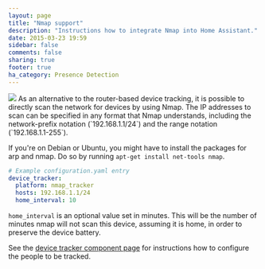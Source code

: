 ```yaml
---
layout: page
title: "Nmap support"
description: "Instructions how to integrate Nmap into Home Assistant."
date: 2015-03-23 19:59
sidebar: false
comments: false
sharing: true
footer: true
ha_category: Presence Detection
---
```


<img src='/images/supported_brands/network-workgroup.png' class='brand pull-right' />
As an alternative to the router-based device tracking, it is possible to directly scan the network
for devices by using Nmap. The IP addresses to scan can be specified in any format that Nmap understands,
including the network-prefix notation (`192.168.1.1/24`) and the range notation (`192.168.1.1-255`).

If you're on Debian or Ubuntu, you might have to install the packages for arp and nmap. Do so by
running `apt-get install net-tools nmap`.

```yaml
# Example configuration.yaml entry
device_tracker:
  platform: nmap_tracker
  hosts: 192.168.1.1/24
  home_interval: 10
```

`home_interval` is an optional value set in minutes.  This will be the number of minutes nmap will not
scan this device, assuming it is home, in order to preserve the device battery.

See the [device tracker component page](/components/device_tracker.html) for instructions how to
configure the people to be tracked.
